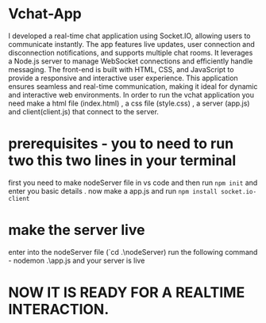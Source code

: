 # Vchat-App
I developed a real-time chat application using Socket.IO, allowing users to communicate instantly. The app features live updates, user connection and disconnection notifications, and supports multiple chat rooms. It leverages a Node.js server to manage WebSocket connections and efficiently handle messaging. The front-end is built with HTML, CSS, and JavaScript to provide a responsive and interactive user experience. This application ensures seamless and real-time communication, making it ideal for dynamic and interactive web environments.
In order to run the vchat application you need make a html file (index.html) , a css file (style.css) , a server (app.js) and client(client.js) that connect to the server.
# prerequisites - you to need to run two this two lines in your terminal 
first you need to make nodeServer file in vs code and then run `npm init` and enter you basic details .
now make a app.js and run `npm install socket.io-client` 
# make the server live 
enter into the nodeServer file (`cd .\nodeServer)
run the following command - nodemon .\app.js
and your server is live 
# NOW IT IS READY FOR A REALTIME INTERACTION.
